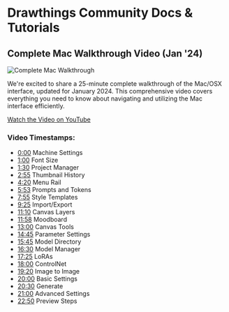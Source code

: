 # Drawthings Community Docs & Tutorials


## Complete Mac Walkthrough Video (Jan '24)

![Complete Mac Walkthrough](https://cdn.discordapp.com/attachments/1198646386388914217/1198646387139674152/gorgeous__galene_as_aurora_mermaid_wearing_elegant_updo_with_long_spiral_curls__provocative_stare_floating_transparent_soap_bubbles_and_colorful_puffy_clouds_in_a_fantastical_abstract_ra_152065596.png?ex=66097d70&is=65f70870&hm=ebf260ce8a1742b4423480398e75998e5059ceb87fce059819789b09a23fe4b7&)

We're excited to share a 25-minute complete walkthrough of the Mac/OSX interface, updated for January 2024. This comprehensive video covers everything you need to know about navigating and utilizing the Mac interface efficiently.

[Watch the Video on YouTube](https://www.youtube.com/watch?v=uJoGQA5oXRU)

### Video Timestamps:
- [0:00](https://www.youtube.com/watch?v=uJoGQA5oXRU&t=0s) Machine Settings
- [1:00](https://www.youtube.com/watch?v=uJoGQA5oXRU&t=60s) Font Size
- [1:30](https://www.youtube.com/watch?v=uJoGQA5oXRU&t=90s) Project Manager
- [2:55](https://www.youtube.com/watch?v=uJoGQA5oXRU&t=175s) Thumbnail History
- [4:20](https://www.youtube.com/watch?v=uJoGQA5oXRU&t=260s) Menu Rail
- [5:53](https://www.youtube.com/watch?v=uJoGQA5oXRU&t=353s) Prompts and Tokens
- [7:55](https://www.youtube.com/watch?v=uJoGQA5oXRU&t=475s) Style Templates
- [9:25](https://www.youtube.com/watch?v=uJoGQA5oXRU&t=565s) Import/Export
- [11:10](https://www.youtube.com/watch?v=uJoGQA5oXRU&t=670s) Canvas Layers
- [11:58](https://www.youtube.com/watch?v=uJoGQA5oXRU&t=718s) Moodboard
- [13:00](https://www.youtube.com/watch?v=uJoGQA5oXRU&t=780s) Canvas Tools
- [14:45](https://www.youtube.com/watch?v=uJoGQA5oXRU&t=885s) Parameter Settings
- [15:45](https://www.youtube.com/watch?v=uJoGQA5oXRU&t=945s) Model Directory
- [16:30](https://www.youtube.com/watch?v=uJoGQA5oXRU&t=990s) Model Manager
- [17:25](https://www.youtube.com/watch?v=uJoGQA5oXRU&t=1045s) LoRAs
- [18:00](https://www.youtube.com/watch?v=uJoGQA5oXRU&t=1080s) ControlNet
- [19:20](https://www.youtube.com/watch?v=uJoGQA5oXRU&t=1160s) Image to Image
- [20:00](https://www.youtube.com/watch?v=uJoGQA5oXRU&t=1200s) Basic Settings
- [20:30](https://www.youtube.com/watch?v=uJoGQA5oXRU&t=1230s) Generate
- [21:00](https://www.youtube.com/watch?v=uJoGQA5oXRU&t=1260s) Advanced Settings
- [22:50](https://www.youtube.com/watch?v=uJoGQA5oXRU&t=1370s) Preview Steps

